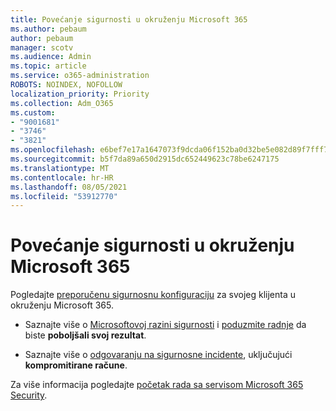 ```yaml
---
title: Povećanje sigurnosti u okruženju Microsoft 365
ms.author: pebaum
author: pebaum
manager: scotv
ms.audience: Admin
ms.topic: article
ms.service: o365-administration
ROBOTS: NOINDEX, NOFOLLOW
localization_priority: Priority
ms.collection: Adm_O365
ms.custom:
- "9001681"
- "3746"
- "3821"
ms.openlocfilehash: e6bef7e17a1647073f9dcda06f152ba0d32be5e082d89f7fff714561babeacff
ms.sourcegitcommit: b5f7da89a650d2915dc652449623c78be6247175
ms.translationtype: MT
ms.contentlocale: hr-HR
ms.lasthandoff: 08/05/2021
ms.locfileid: "53912770"
---
```

# <a name="increase-microsoft-365-security"></a>Povećanje sigurnosti u okruženju Microsoft 365

Pogledajte [preporučenu sigurnosnu konfiguraciju](https://docs.microsoft.com/microsoft-365/security/office-365-security/tenant-wide-setup-for-increased-security?view=o365-worldwide) za svojeg klijenta u okruženju Microsoft 365.

- Saznajte više o [Microsoftovoj razini sigurnosti](https://docs.microsoft.com/microsoft-365/security/mtp/microsoft-secure-score?view=o365-worldwide) i [poduzmite radnje](https://docs.microsoft.com/microsoft-365/security/mtp/microsoft-secure-score?view=o365-worldwide#take-action-to-improve-your-score) da biste **poboljšali svoj rezultat**.

- Saznajte više o [odgovaranju na sigurnosne incidente](https://docs.microsoft.com/microsoft-365/security/office-365-security/office365-security-incident-response-overview?view=o365-worldwide), uključujući **kompromitirane račune**.

Za više informacija pogledajte [početak rada sa servisom Microsoft 365 Security](https://docs.microsoft.com/microsoft-365/security/office-365-security/security-roadmap?view=o365-worldwide). 
